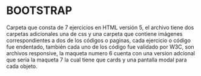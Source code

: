 # BOOTSTRAP
Carpeta que consta de 7 ejercicios en HTML versión 5, el archivo  tiene dos carpetas adicionales una de css y una carpeta que contiene imágenes correspondientes a dos de los códigos o paginas, cada ejercicio o código fue endentado, también cada uno de los código fue validado por W3C, son archivos responsive, la maqueta numero 6 cuenta con una version adcional que seria la maqueta 7 la cual tiene que cards y una pantalla modal para cada objeto.
